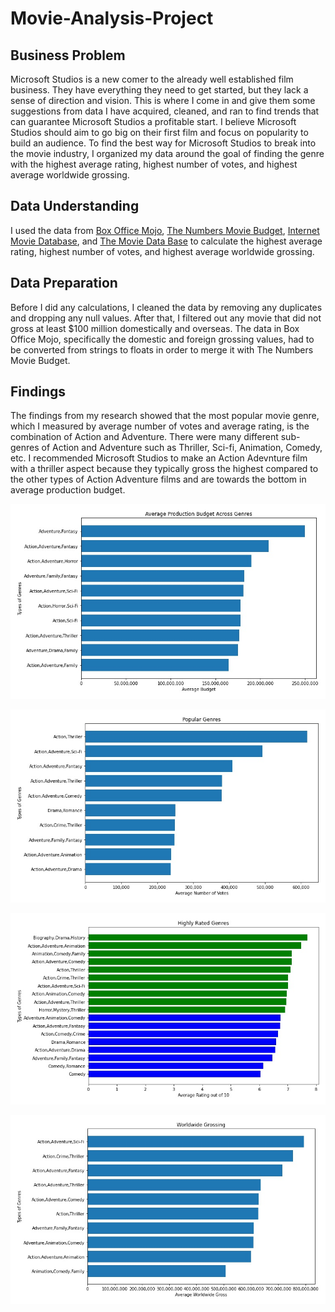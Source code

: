 # Movie-Analysis-Project 


## Business Problem 

Microsoft Studios is a new comer to the already well established film business. They have everything they need to get started, but they lack a sense of direction and vision. This is where I come in and give them some suggestions from data I have acquired, cleaned, and ran to find trends that can guarantee Microsoft Studios a profitable start. I believe Microsoft Studios should aim to go big on their first film and focus on popularity to build an audience. To find the best way for Microsoft Studios to break into the movie industry, I organized my data around the goal of finding the genre with the highest average rating, highest number of votes, and highest average worldwide grossing. 

## Data Understanding

I used the data from [Box Office Mojo](https://www.boxofficemojo.com/), [The Numbers Movie Budget](https://www.the-numbers.com/), [Internet Movie Database](https://www.imdb.com/), and [The Movie Data Base](https://www.themoviedb.org/?language=en-US) to calculate the highest average rating, highest number of votes, and highest average worldwide grossing. 

## Data Preparation

Before I did any calculations, I cleaned the data by removing any duplicates and dropping any null values. After that, I filtered out any movie that did not gross at least $100 million domestically and overseas. The data in Box Office Mojo, specifically the domestic and foreign grossing values, had to be converted from strings to floats in order to merge it with The Numbers Movie Budget. 

## Findings

The findings from my research showed that the most popular movie genre, which I measured by average number of votes and average rating, is the combination of Action and Adventure. There were many different sub-genres of Action and Adventure such as Thriller, Sci-fi, Animation, Comedy, etc. I recommended Microsoft Studios to make an Action Adevnture film with a thriller aspect because they typically gross the highest compared to the other types of Action Adventure films and are towards the bottom in average production budget. 

![This is the average budget per genre.](images/averagebudget.jpg) 

![This chart shows the number of votes ordered from most to least.](images/numvotes.jpg)

![This chart shows the average ratings per genre.](images/ratedgenrescolorcoded.jpg)

![These are the average worldwide grossing per genre.](images/worldwidegross.jpg)
